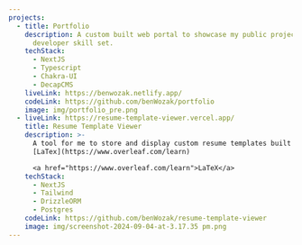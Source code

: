 ```yaml
---
projects:
  - title: Portfolio
    description: A custom built web portal to showcase my public projects and
      developer skill set.
    techStack:
      - NextJS
      - Typescript
      - Chakra-UI
      - DecapCMS
    liveLink: https://benwozak.netlify.app/
    codeLink: https://github.com/benWozak/portfolio
    image: img/portfolio_pre.png
  - liveLink: https://resume-template-viewer.vercel.app/
    title: Resume Template Viewer
    description: >-
      A tool for me to store and display custom resume templates built using
      [LaTex](https://www.overleaf.com/learn)

      <a href="https://www.overleaf.com/learn">LaTeX</a>
    techStack:
      - NextJS
      - Tailwind
      - DrizzleORM
      - Postgres
    codeLink: https://github.com/benWozak/resume-template-viewer
    image: img/screenshot-2024-09-04-at-3.17.35 pm.png
---
```

